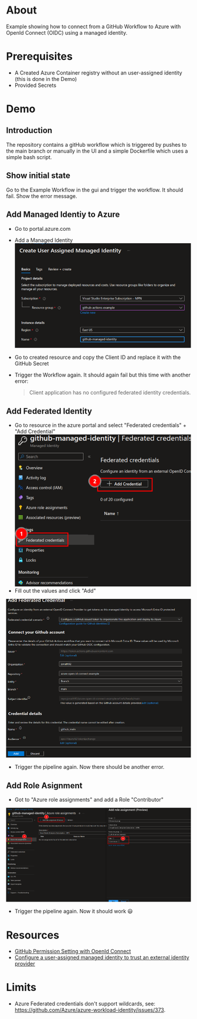 # About
Example showing how to connect from a GitHub Workflow to Azure with OpenId Connect (OIDC) using a managed identity. 


# Prerequisites

- A Created Azure Container registry without an user-assigned identity (this is done in the Demo)
- Provided Secrets

# Demo
## Introduction

The repository contains a gitHub workflow which is triggered by pushes to the main branch or manually in the UI and a simple Dockerfile which uses a simple bash script. 

## Show initial state
Go to the Example Workflow in the gui and trigger the workflow. It should fail. Show the error message. 

## Add Managed Identiy to Azure
- Go to portal.azure.com
- Add a Managed Identity
![alt text](screenshots/01_create_managed_identity.png)

- Go to created resource and copy the Client ID and replace it with the GitHub Secret 
- Trigger the Workflow again. It should again fail but this time with another error: 
  > Client application has no configured federated identity credentials.

## Add Federated Identity
- Go to resource in the azure portal and select "Federated credentials" + "Add Credential" 
![alt text](screenshots/02_add_federated_credential_01.png) 
- Fill out the values and click "Add" 

![alt text](screenshots/03_add_federated_credential_02.png)

- Trigger the pipeline again. Now there should be another error. 

## Add Role Asignment
- Got to "Azure role assignments" and add a Role "Contributor"

![alt text](screenshots/04_add_role_assignment.png)

- Trigger the pipeline again. Now it should work :smiley:

# Resources
- [GitHub Permission Setting with OpenId Connect](https://docs.github.com/en/actions/deployment/security-hardening-your-deployments/configuring-openid-connect-in-azure#adding-permissions-settings)
- [Configure a user-assigned managed identity to trust an external identity provider](https://learn.microsoft.com/en-us/entra/workload-id/workload-identity-federation-create-trust-user-assigned-managed-identity?pivots=identity-wif-mi-methods-azp)

# Limits
- Azure Federated credentials don't support wildcards, see: https://github.com/Azure/azure-workload-identity/issues/373. 